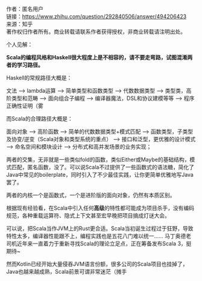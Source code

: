 





作者：匿名用户  
链接：https://www.zhihu.com/question/292840506/answer/494206423  
来源：知乎  
著作权归作者所有。商业转载请联系作者获得授权，非商业转载请注明出处。  
  

个人见解：

  

**Scala的编程风格和Haskell很大程度上是不相容的，请不要走弯路，试图混淆两者的学习路径。**

  

Haskell的常规路径大概是：

文法 --\> lambda运算 --> 简单类型和函数类型 --> 代数数据类型 --> 类型类，高阶类型和范畴 --> 面向组合子编程 --> 编译器魔法，DSL和协议建模等等 --> 程序正确性证明（雾

  

而Scala的合理路径大概是：

面向对象 --> 高阶函数 --> 简单的代数数据类型+模式匹配 --\> 函数类型，子类型及协变/逆变（Scala对象和类型系统的重点） --> 接口和泛型，更优雅的设计模式 --> 命名空间和模块设计 --> 分布式和高并发场景的业务实现；

  

两者的交集，无非就是一些类似fold的函数，类似Either或Maybe的基础结构，模式匹配，匿名函数，没了。可以说Scala不过提供了一些函数式的语法糖，简化了Java中常见的boilerplate，同时引入了不少最佳实践，让你更简单优雅地写Java罢了。

  

两者的内核一个是函数式，一个是进阶版的面向对象，仍然有本质区别。

  

根据现有经验看，在Scala中引入任何**高级**的特性都可能成为项目杀手，没有编码规范，各种重载运算符、隐式上下文甚至宏早晚把项目搞成灯谜大会。

  

可以说，把Scala当作JVM上的Rust更合适。Scala当初诞生过程过于狂野，导致特性太多，编译器性能跟不上，编程实践也是五花八门难以统一...... 马丁奥德老司机近年来一直着力于重新寻找Scala的理论立足点，正在筹备发布Scala 3，挺期待~

  

然而Kotlin已经开始大量侵吞JVM语言份额，很多公司的Scala项目也挂掉了，Java也越来越成熟，Scala前景可谓非常迷茫（摊手


















